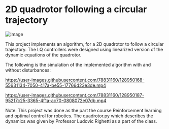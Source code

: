 # 2D quadrotor following a circular trajectory

![image](https://github.com/SreejaVangapelli/2-D_quadrotor_Trajectory/assets/78831160/5a013129-9592-464c-85ed-5c0202786415)

This project implements an algorithm, for a 2D quadrotor to follow a circular trajectory. The LQ controllers were designed using linearized version of the dynamic equations of the quadrotor.

The following is the simulation of the implemented algorithm with and without disturbances:


https://user-images.githubusercontent.com/78831160/128950168-55631134-7050-417a-be55-17766d23e3de.mp4



https://user-images.githubusercontent.com/78831160/128950187-95217c25-3365-4f1a-ac70-0808072e07db.mp4



Note: This project was done as the part the course Reinforcement learning and optimal control for robotics. The quadrotor.py which describes the dynamics was given by Professor Ludovic Righetti as a part of the class.
